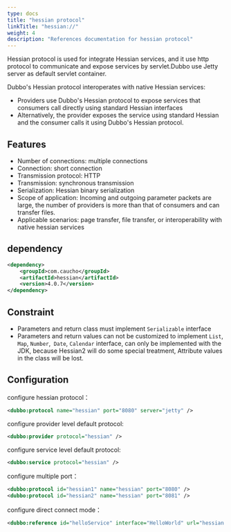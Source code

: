 ```yaml
---
type: docs
title: "hessian protocol"
linkTitle: "hessian://"
weight: 4
description: "References documentation for hessian protocol"
---
```


Hessian protocol is used for integrate Hessian services, and it use http protocol to  communicate and expose services by servlet.Dubbo use Jetty server as default servlet container.

Dubbo's Hessian protocol interoperates with native Hessian services:


* Providers use Dubbo's Hessian protocol to expose services that consumers call directly using standard Hessian interfaces
* Alternatively, the provider exposes the service using standard Hessian and the consumer calls it using Dubbo's Hessian protocol.


## Features

* Number of connections: multiple connections
* Connection: short connection
* Transmission protocol: HTTP
* Transmission: synchronous transmission
* Serialization: Hessian binary serialization
* Scope of application: Incoming and outgoing parameter packets are large, the number of providers is more than that of consumers and can transfer files.
* Applicable scenarios: page transfer, file transfer, or interoperability with native hessian services

## dependency

```xml
<dependency>
    <groupId>com.caucho</groupId>
    <artifactId>hessian</artifactId>
    <version>4.0.7</version>
</dependency>
```

## Constraint

* Parameters and return class must implement `Serializable` interface
* Parameters and return values can not be customized to implement `List`,` Map`, `Number`,` Date`, `Calendar` interface, can only be implemented with the JDK, because Hessian2 will do some special treatment, Attribute values in the class will be lost.

## Configuration

configure hessian protocol：

```xml
<dubbo:protocol name="hessian" port="8080" server="jetty" />
```

configure provider level default protocol:

```xml
<dubbo:provider protocol="hessian" />
```

configure service level default protocol:

```xml
<dubbo:service protocol="hessian" />
```

configure multiple port：

```xml
<dubbo:protocol id="hessian1" name="hessian" port="8080" />
<dubbo:protocol id="hessian2" name="hessian" port="8081" />
```

configure direct connect mode：

```xml
<dubbo:reference id="helloService" interface="HelloWorld" url="hessian://10.20.153.10:8080/helloWorld" />
```


